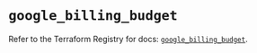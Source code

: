 # `google_billing_budget`

Refer to the Terraform Registry for docs: [`google_billing_budget`](https://registry.terraform.io/providers/hashicorp/google/6.25.0/docs/resources/billing_budget).

